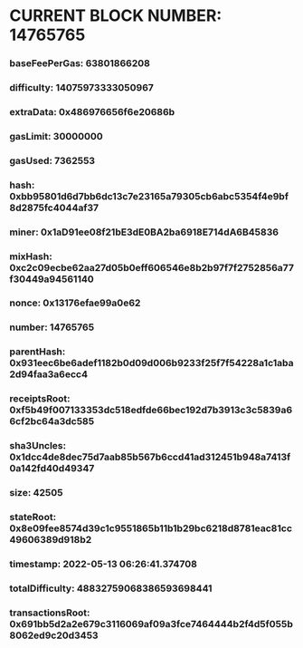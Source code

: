 # CURRENT BLOCK NUMBER: 14765765

### baseFeePerGas: 63801866208
### difficulty: 14075973333050967
### extraData: 0x486976656f6e20686b
### gasLimit: 30000000
### gasUsed: 7362553
### hash: 0xbb95801d6d7bb6dc13c7e23165a79305cb6abc5354f4e9bf8d2875fc4044af37
### miner: 0x1aD91ee08f21bE3dE0BA2ba6918E714dA6B45836
### mixHash: 0xc2c09ecbe62aa27d05b0eff606546e8b2b97f7f2752856a77f30449a94561140
### nonce: 0x13176efae99a0e62
### number: 14765765
### parentHash: 0x931eec6be6adef1182b0d09d006b9233f25f7f54228a1c1aba2d94faa3a6ecc4
### receiptsRoot: 0xf5b49f007133353dc518edfde66bec192d7b3913c3c5839a66cf2bc64a3dc585
### sha3Uncles: 0x1dcc4de8dec75d7aab85b567b6ccd41ad312451b948a7413f0a142fd40d49347
### size: 42505
### stateRoot: 0x8e09fee8574d39c1c9551865b11b1b29bc6218d8781eac81cc49606389d918b2
### timestamp: 2022-05-13 06:26:41.374708
### totalDifficulty: 48832759068386593698441
### transactionsRoot: 0x691bb5d2a2e679c3116069af09a3fce7464444b2f4d5f055b8062ed9c20d3453
